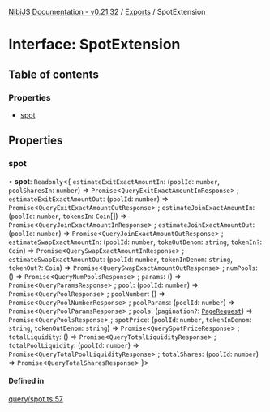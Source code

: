 [NibiJS Documentation - v0.21.32](../intro.md) / [Exports](../modules.md) / SpotExtension

# Interface: SpotExtension

## Table of contents

### Properties

- [spot](SpotExtension.md#spot)

## Properties

### spot

• **spot**: `Readonly`<{ `estimateExitExactAmountIn`: (`poolId`: `number`, `poolSharesIn`: `number`) => `Promise`<`QueryExitExactAmountInResponse`\> ; `estimateExitExactAmountOut`: (`poolId`: `number`) => `Promise`<`QueryExitExactAmountOutResponse`\> ; `estimateJoinExactAmountIn`: (`poolId`: `number`, `tokensIn`: `Coin`[]) => `Promise`<`QueryJoinExactAmountInResponse`\> ; `estimateJoinExactAmountOut`: (`poolId`: `number`) => `Promise`<`QueryJoinExactAmountOutResponse`\> ; `estimateSwapExactAmountIn`: (`poolId`: `number`, `tokeOutDenom`: `string`, `tokenIn?`: `Coin`) => `Promise`<`QuerySwapExactAmountInResponse`\> ; `estimateSwapExactAmountOut`: (`poolId`: `number`, `tokenInDenom`: `string`, `tokenOut?`: `Coin`) => `Promise`<`QuerySwapExactAmountOutResponse`\> ; `numPools`: () => `Promise`<`QueryNumPoolsResponse`\> ; `params`: () => `Promise`<`QueryParamsResponse`\> ; `pool`: (`poolId`: `number`) => `Promise`<`QueryPoolResponse`\> ; `poolNumber`: () => `Promise`<`QueryPoolNumberResponse`\> ; `poolParams`: (`poolId`: `number`) => `Promise`<`QueryPoolParamsResponse`\> ; `pools`: (`pagination?`: [`PageRequest`](PageRequest.md)) => `Promise`<`QueryPoolsResponse`\> ; `spotPrice`: (`poolId`: `number`, `tokenInDenom`: `string`, `tokenOutDenom`: `string`) => `Promise`<`QuerySpotPriceResponse`\> ; `totalLiquidity`: () => `Promise`<`QueryTotalLiquidityResponse`\> ; `totalPoolLiquidity`: (`poolId`: `number`) => `Promise`<`QueryTotalPoolLiquidityResponse`\> ; `totalShares`: (`poolId`: `number`) => `Promise`<`QueryTotalSharesResponse`\> }\>

#### Defined in

[query/spot.ts:57](https://github.com/NibiruChain/ts-sdk/blob/d147d43/packages/nibijs/src/query/spot.ts#L57)
